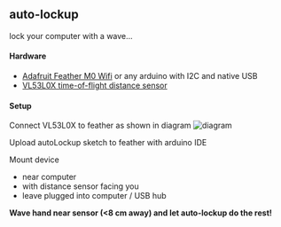 ## auto-lockup
lock your computer with a wave...



#### Hardware

* [Adafruit Feather M0 Wifi](https://www.adafruit.com/product/3010) or any arduino with I2C and native USB
* [VL53L0X time-of-flight distance sensor](https://www.adafruit.com/product/3317)

#### Setup

Connect VL53L0X to feather as shown in diagram
![diagram](http://github/third-meow/auto-lockup/)

Upload autoLockup sketch to feather with arduino IDE

Mount device
* near computer 
* with distance sensor facing you
* leave plugged into computer / USB hub

**Wave hand near sensor (<8 cm away) and let auto-lockup do the rest!**
